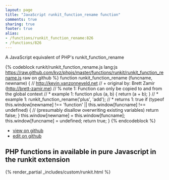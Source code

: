 ```yaml
---
layout: page
title: "JavaScript runkit_function_rename function"
comments: true
sharing: true
footer: true
alias:
- /functions/runkit_function_rename:826
- /functions/826
---
```

<!-- Generated by Rakefile:build -->
A JavaScript equivalent of PHP's runkit_function_rename

{% codeblock runkit/runkit_function_rename.js lang:js https://raw.github.com/kvz/phpjs/master/functions/runkit/runkit_function_rename.js raw on github %}
function runkit_function_rename (funcname, newname) {
    // http://kevin.vanzonneveld.net
    // +   original by: Brett Zamir (http://brett-zamir.me)
    // %          note 1: Function can only be copied to and from the global context
    // *     example 1: function plus (a, b) { return (a + b); }
    // *     example 1: runkit_function_rename('plus', 'add');
    // *     returns 1: true
    if (typeof this.window[newname] !== 'function' || this.window[funcname] !== undefined) { //  (presumably disallow overwriting existing variables)
        return false;
    }
    this.window[newname] = this.window[funcname];
    this.window[funcname] = undefined;
    return true;
}
{% endcodeblock %}

 - [view on github](https://github.com/kvz/phpjs/blob/master/functions/runkit/runkit_function_rename.js)
 - [edit on github](https://github.com/kvz/phpjs/edit/master/functions/runkit/runkit_function_rename.js)

## PHP functions in available in pure Javascript in the runkit extension
{% render_partial _includes/custom/runkit.html %}
